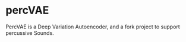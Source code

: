# percVAE

PercVAE is a Deep Variation Autoencoder, and a fork project to support percussive Sounds.
